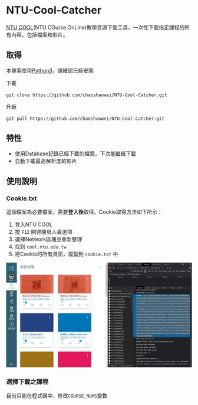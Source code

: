 # NTU-Cool-Catcher
[NTU COOL](https://cool.ntu.edu.tw/)(NTU COurse OnLine)教學資源下載工具，一次性下載指定課程的所有內容，包括檔案和影片。

## 取得
本專案使用[Python3](https://www.python.org/downloads/)，請確認已經安裝

下載
```
git clone https://github.com/chaoshaowei/NTU-Cool-Catcher.git
```

升級
```
git pull https://github.com/chaoshaowei/NTU-Cool-Catcher.git
```

## 特性
- 使用Database記錄已經下載的檔案，下次能繼續下載
- 自動下載最高解析度的影片

## 使用說明
### Cookie.txt
這個檔案為必要檔案，需要**登入後**取得。Cookie取得方法如下所示：
1. 登入NTU COOL
2. 按 ```F12``` 開啓開發人員選項
3. 選擇Network區塊並重新整理
4. 找到 ```cool.ntu.edu.tw```
5. 將Cookie的所有資訊，複製到 ```cookie.txt``` 中

![](Screenshot/how_to_find_cookies.png)

### 選擇下載之課程
目前只能在程式碼中，修改```COURSE_NUMS```變數
